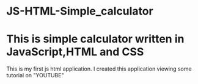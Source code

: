 # JS-HTML-Simple_calculator
# This is simple calculator written in JavaScript,HTML and CSS

This is my first js html application.
I created this application viewing some tutorial on "YOUTUBE"

